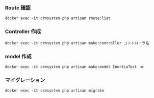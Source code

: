 ### Route 確認

```
docker exec -it crmsystem php artisan route:list
```

### Controller 作成

```
docker exec -it crmsystem php artisan make:controller コントローラ名
```

### model 作成

```
docker exec -it crmsystem php artisan make:model InertiaTest -m
```

### マイグレーション

```
docker exec -it crmsystem php artisan migrate
```
